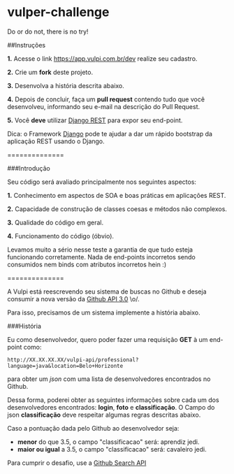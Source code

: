 # vulper-challenge
Do or do not, there is no try!

##Instruções

**1.** Acesse o link https://app.vulpi.com.br/dev realize seu cadastro.

**2.** Crie um **fork** deste projeto.

**3.** Desenvolva a história descrita abaixo.

**4.** Depois de concluir, faça um **pull request** contendo tudo que você desenvolveu, informando seu e-mail na descrição do Pull Request.

**5.** Você **deve** utilizar [Django REST](http://www.django-rest-framework.org/#api-guide) para expor seu end-point. 

Dica: o Framework [Django](https://docs.djangoproject.com/pt-br/1.11/intro/tutorial01/) pode te ajudar a dar um rápido bootstrap da aplicação REST usando o Django. 

==============

###Introdução

Seu código será avaliado principalmente nos seguintes aspectos:

**1.** Conhecimento em aspectos de SOA e boas práticas em aplicações REST.

**2.** Capacidade de construção de classes coesas e métodos não complexos.

**3.** Qualidade do código em geral.

**4.** Funcionamento do código (óbvio).

Levamos muito a sério nesse teste a garantia de que tudo esteja funcionando corretamente. Nada de end-points incorretos sendo consumidos nem binds com atributos incorretos hein :)

==============

A Vulpi está reescrevendo seu sistema de buscas no Github e deseja consumir a nova versão da [Github API 3.0](https://developer.github.com/v3/search/#search-users) \o/.

Para isso, precisamos de um sistema implemente a história abaixo.

###História

Eu como desenvolvedor, quero poder fazer uma requisição **GET** à um end-point como:

`http://XX.XX.XX.XX/vulpi-api/professional?language=java&location=Belo+Horizonte`

para obter um *json* com uma lista de desenvolvedores encontrados no Github. 

Dessa forma, poderei obter as seguintes informações sobre cada um dos desenvolvedores encontrados: **login**, **foto** e **classificação**. O Campo do json **classificação** deve respeitar algumas regras descritas abaixo.

Caso a pontuação dada pelo Github ao desenvolvedor seja:
- **menor** do que 3.5, o campo "classificacao" será: aprendiz jedi.
- **maior ou igual** a 3.5, o campo "classificacao" será: cavaleiro jedi.

Para cumprir o desafio, use a [Github Search API](https://developer.github.com/v3/search/#search-users)


